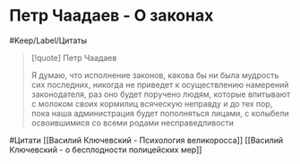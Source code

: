 # Петр Чаадаев - О законах

#Keep/Label/Цитаты

>[!quote] Петр Чаадаев
>
>Я думаю, что исполнение законов, какова бы ни была мудрость сих послед­них, никогда не приведет к осуществлению намерений законодателя, раз оно будет поручено людям, которые впитывают с молоком своих кормилиц всяческую неправду и до тех пор, пока наша администрация будет пополняться лицами, с колыбели освоившимися со всеми родами несправедливости

#Цитати
[[Василий Ключевский - Психология великоросса]]
[[Василий Ключевский - о бесплодности полицейских мер]]
